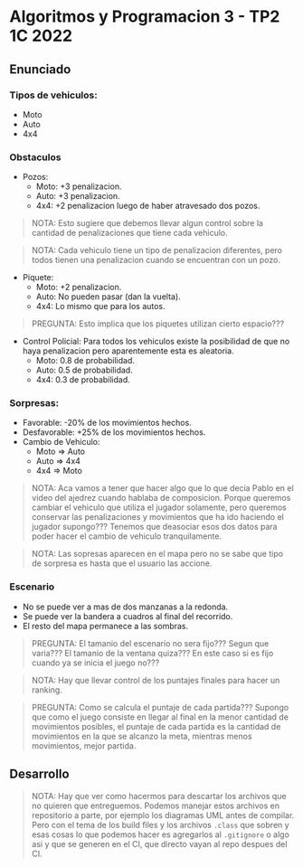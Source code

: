 # Algoritmos y Programacion 3 - TP2 1C 2022

## Enunciado

### Tipos de vehiculos:

* Moto
* Auto
* 4x4

### Obstaculos

* Pozos:
	* Moto: +3 penalizacion.
  * Auto: +3 penalizacion.
  * 4x4: +2 penalizacion luego de haber atravesado dos pozos.

> NOTA: Esto sugiere que debemos llevar algun control sobre la cantidad de
penalizaciones que tiene cada vehiculo.

> NOTA: Cada vehiculo tiene un tipo de penalizacion diferentes, pero todos
tienen una penalizacion cuando se encuentran con un pozo.

* Piquete: 
  * Moto: +2 penalizacion.
  * Auto: No pueden pasar (dan la vuelta). 
  * 4x4: Lo mismo que para los autos.

> PREGUNTA: Esto implica que los piquetes utilizan cierto espacio???

* Control Policial:
  Para todos los vehiculos existe la posibilidad de que no haya penalizacion
	pero aparentemente esta es aleatoria.
    * Moto: 0.8 de probabilidad.
    * Auto: 0.5 de probabilidad.
    * 4x4: 0.3 de probabilidad.

### Sorpresas:

* Favorable: -20% de los movimientos hechos.
* Desfavorable: +25% de los movimientos hechos.
* Cambio de Vehiculo:
   * Moto => Auto
   * Auto => 4x4
   * 4x4 => Moto

> NOTA: Aca vamos a tener que hacer algo que lo que decia Pablo en el video del
ajedrez cuando hablaba de composicion. Porque queremos cambiar el vehiculo que
utiliza el jugador solamente, pero queremos conservar las penalizaciones y
movimientos que ha ido haciendo el jugador supongo??? Tenemos que deasociar
esos dos datos para poder hacer el cambio de vehiculo tranquilamente.

> NOTA: Las sopresas aparecen en el mapa pero no se sabe que tipo de sorpresa
es hasta que el usuario las accione.

### Escenario

* No se puede ver a mas de dos manzanas a la redonda.
* Se puede ver la bandera a cuadros al final del recorrido.
* El resto del mapa permanece a las sombras.

> PREGUNTA: El tamanio del escenario no sera fijo??? Segun que varia??? El
tamanio de la ventana quiza??? En este caso si es fijo cuando ya se inicia el
juego no???

> NOTA: Hay que llevar control de los puntajes finales para hacer un ranking.

> PREGUNTA: Como se calcula el puntaje de cada partida??? Supongo que como el
juego consiste en llegar al final en la menor cantidad de movimientos posibles,
el puntaje de cada partida es la cantidad de movimientos en la que se alcanzo
la meta, mientras menos movimientos, mejor partida.

## Desarrollo

> NOTA: Hay que ver como hacermos para descartar los archivos que no quieren
que entreguemos. Podemos manejar estos archivos en repositorio a parte, por
ejemplo los diagramas UML antes de compilar. Pero con el tema de los build
files y los archivos `.class` que sobren y esas cosas lo que podemos hacer es
agregarlos al `.gitignore` o algo asi y que se generen en el CI, que directo
vayan al repo despues del CI.
